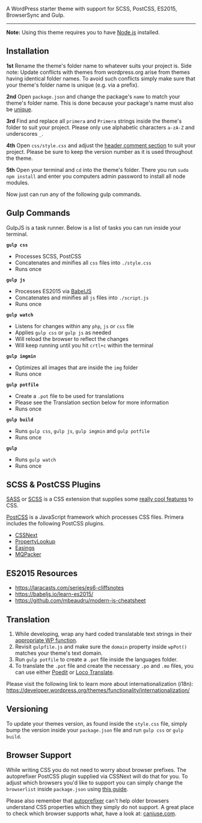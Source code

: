 
A WordPress starter theme with support for SCSS, PostCSS, ES2015, BrowserSync and Gulp.

---

**Note:** Using this theme requires you to have [Node.js](https://nodejs.org/) installed.

## Installation

**1st** Rename the theme's folder name to whatever suits your project is. Side note: Update conflicts
with themes from wordpress.org arise from themes having identical folder names. To avoid such conflicts
simply make sure that your theme's folder name is unique (e.g. via a prefix).

**2nd** Open `package.json` and change the package's `name` to match your theme's folder name. This is
done because your package's name must also be [unique](https://docs.npmjs.com/files/package.json#name).

**3rd** Find and replace all `primera` and `Primera` strings inside the theme's folder to suit your
project. Please only use alphabetic characters `a-zA-Z` and underscores `_`.

**4th** Open `css/style.css` and adjust the [header comment section](https://developer.wordpress.org/themes/basics/main-stylesheet-style-css/) to suit your project.
Please be sure to keep the version number as it is used throughout the theme.

**5th** Open your terminal and `cd` into the theme's folder. There you run `sudo npm install` and enter you computers admin password to install all node modules.

Now just can run any of the following gulp commands.

## Gulp Commands

GulpJS is a task runner. Below is a list of tasks you can run inside your terminal.

**`gulp css`**
- Processes SCSS, PostCSS
- Concatenates and minifies all `css` files into `./style.css`
- Runs once

**`gulp js`**
- Processes ES2015 via [BabelJS](//babeljs.io/)
- Concatenates and minifies all `js` files into `./script.js`
- Runs once

**`gulp watch`**
- Listens for changes within any `php`, `js` or `css` file
- Applies `gulp css` or `gulp js` as needed
- Will reload the browser to reflect the changes
- Will keep running until you hit `crtl+c` within the terminal

**`gulp imgmin`**
- Optimizes all images that are inside the `img` folder
- Runs once

**`gulp potfile`**
- Create a `.pot` file to be used for translations
- Please see the Translation section below for more information
- Runs once

**`gulp build`**
- Runs `gulp css`, `gulp js`, `gulp imgmin` and `gulp potfile`
- Runs once

**`gulp`**
- Runs `gulp watch`
- Runs once

## SCSS & PostCSS Plugins

[SASS](//sass-lang.com/) or [SCSS](//sass-lang.com/) is a CSS extension that supplies some [really cool features](//sass-lang.com/guide/) to CSS.

[PostCSS](//postcss.org) is a JavaScript framework which processes CSS files. Primera includes the following PostCSS plugins.
- [CSSNext](//cssnext.io/)
- [PropertyLookup](//github.com/simonsmith/postcss-property-lookup)
- [Easings](https://www.npmjs.com/package/postcss-easings)
- [MQPacker]()

## ES2015 Resources

- https://laracasts.com/series/es6-cliffsnotes
- https://babeljs.io/learn-es2015/
- https://github.com/mbeaudru/modern-js-cheatsheet

## Translation

1) While developing, wrap any hard coded translatable text strings in their [appropriate WP function](https://developer.wordpress.org/themes/functionality/internationalization/#localization-functions).
2) Revisit `gulpfile.js` and make sure the `domain` property inside `wpPot()` matches your theme's text domain.
3) Run `gulp potfile` to create a `.pot` file inside the languages folder.
4) To translate the `.pot` file and create the necessary `.po` and `.mo` files, you can use either [Poedit](https://poedit.net/) or [Loco Translate](https://wordpress.org/plugins/loco-translate/).

Please visit the following link to learn more about internationalization (i18n):
https://developer.wordpress.org/themes/functionality/internationalization/

## Versioning
To update your themes version, as found inside the `style.css` file, simply bump the version inside your `package.json` file and run `gulp css` or `gulp build`.

## Browser Support
While writing CSS you do not need to worry about browser prefixes. The autoprefixer PostCSS plugin supplied via CSSNext will do that for you. To adjust which browsers you'd like to support you can simply change the `browserlist` inside `package.json` using [this guide](https://github.com/ai/browserslist).

Please also remember that [autoprefixer](https://autoprefixer.github.io/) can't help older browsers understand CSS properties which they simply do not support. A great place to check which browser supports what, have a look at: [caniuse.com](http://caniuse.com/).
